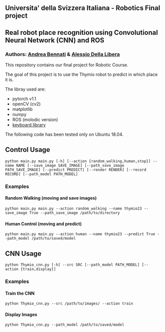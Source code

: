 ## Universita' della Svizzera Italiana - Robotics Final project
## Real robot place recognition using Convolutional Neural Network (CNN) and ROS
### Authors: [Andrea Bennati](https://github.com/bennaa) & [Alessio Della Libera](https://github.com/dellalibera)
This repository contains our final project for Robotic Course.

The goal of this project is to use the Thymio robot to predict in which place it is.

The libray used are:
* pytorch v1.1
* openCV (cv2)
* matplotlib
* numpy
* ROS (molodic version)
* [keyboard library](https://github.com/boppreh/keyboard)

The following code has been tested only on Ubuntu 18.04.

## Control Usage
`python main.py main.py [-h] [--action {random_walking,human,stop}] --name NAME [--save_image SAVE_IMAGE] [--path_save_image PATH_SAVE_IMAGE] [--predict PREDICT] [--render RENDER] [--record RECORD] [--path_model PATH_MODEL]`

### Examples
#### Random Walking (moving and save images)
`python main.py main.py --action random_walking --name thymio23 --save_image True --path_save_image /path/to/directory`

#### Human Control (moving and predict)
`python main.py main.py --action human --name thymio23 --predict True --path_model /path/to/saved/model`

## CNN Usage
`python Thymio_cnn.py [-h] --src SRC [--path_model PATH_MODEL] [--action {train,display}]`

### Examples
#### Train the CNN
`python Thymio_cnn.py --src /path/to/images/ --action train`

#### Display Images
`python Thymio_cnn.py --path_model /path/to/saved/model`
